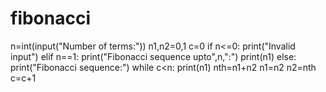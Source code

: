# fibonacci
n=int(input("Number of terms:"))
n1,n2=0,1
c=0
if n<=0:
   print("Invalid input")
elif n==1:
   print("Fibonacci sequence upto",n,":")
   print(n1)
else:
   print("Fibonacci sequence:")
   while c<n:
       print(n1)
       nth=n1+n2
       n1=n2
       n2=nth
       c=c+1
